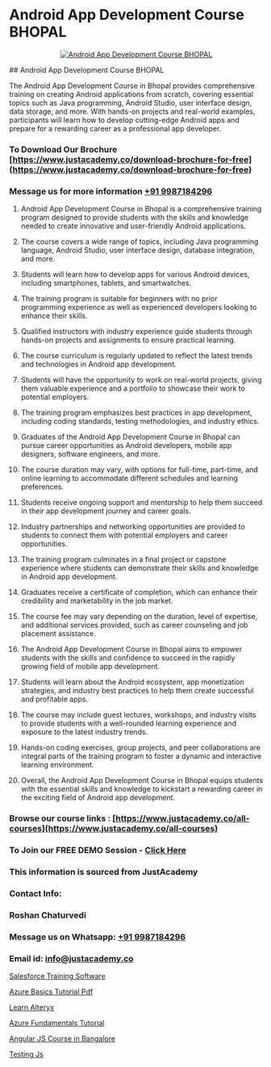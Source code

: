# Android App Development Course BHOPAL

<p align="center">
  <a href="https://justacademy.co/course-detail/android-app-development">
    <img src="https://justacademy.co/storage2/course_image/1676635923_course_image.webp" alt="Android App Development Course BHOPAL">
  </a>
</p>
## Android App Development Course BHOPAL

The Android App Development Course in Bhopal provides comprehensive training on creating Android applications from scratch, covering essential topics such as Java programming, Android Studio, user interface design, data storage, and more. With hands-on projects and real-world examples, participants will learn how to develop cutting-edge Android apps and prepare for a rewarding career as a professional app developer.
### To Download Our Brochure [https://www.justacademy.co/download-brochure-for-free](https://www.justacademy.co/download-brochure-for-free)
### Message us for more information [+91 9987184296](https://api.whatsapp.com/send?phone=919987184296)
1) Android App Development Course in Bhopal is a comprehensive training program designed to provide students with the skills and knowledge needed to create innovative and user-friendly Android applications.

2) The course covers a wide range of topics, including Java programming language, Android Studio, user interface design, database integration, and more.

3) Students will learn how to develop apps for various Android devices, including smartphones, tablets, and smartwatches.

4) The training program is suitable for beginners with no prior programming experience as well as experienced developers looking to enhance their skills.

5) Qualified instructors with industry experience guide students through hands-on projects and assignments to ensure practical learning.

6) The course curriculum is regularly updated to reflect the latest trends and technologies in Android app development.

7) Students will have the opportunity to work on real-world projects, giving them valuable experience and a portfolio to showcase their work to potential employers.

8) The training program emphasizes best practices in app development, including coding standards, testing methodologies, and industry ethics.

9) Graduates of the Android App Development Course in Bhopal can pursue career opportunities as Android developers, mobile app designers, software engineers, and more.

10) The course duration may vary, with options for full-time, part-time, and online learning to accommodate different schedules and learning preferences.

11) Students receive ongoing support and mentorship to help them succeed in their app development journey and career goals.

12) Industry partnerships and networking opportunities are provided to students to connect them with potential employers and career opportunities.

13) The training program culminates in a final project or capstone experience where students can demonstrate their skills and knowledge in Android app development.

14) Graduates receive a certificate of completion, which can enhance their credibility and marketability in the job market.

15) The course fee may vary depending on the duration, level of expertise, and additional services provided, such as career counseling and job placement assistance.

16) The Android App Development Course in Bhopal aims to empower students with the skills and confidence to succeed in the rapidly growing field of mobile app development.

17) Students will learn about the Android ecosystem, app monetization strategies, and industry best practices to help them create successful and profitable apps.

18) The course may include guest lectures, workshops, and industry visits to provide students with a well-rounded learning experience and exposure to the latest industry trends.

19) Hands-on coding exercises, group projects, and peer collaborations are integral parts of the training program to foster a dynamic and interactive learning environment.

20) Overall, the Android App Development Course in Bhopal equips students with the essential skills and knowledge to kickstart a rewarding career in the exciting field of Android app development.

### Browse our course links : [https://www.justacademy.co/all-courses](https://www.justacademy.co/all-courses) 
### To Join our FREE DEMO Session - [Click Here](https://www.justacademy.co/register-for-course-demo)


### This information is sourced from JustAcademy
### Contact Info:
### Roshan Chaturvedi
### Message us on Whatsapp: [+91 9987184296](https://api.whatsapp.com/send?phone=919987184296)
### Email id: [info@justacademy.co](mailto:info@justacademy.co)
                
[Salesforce Training Software](https://www.linkedin.com/pulse/salesforce-training-software-justacademy-beangaluru-1bdyc?trackingId=XA8NxwRMjZqWFyWIo6jIxw%3D%3D&lipi=urn%3Ali%3Apage%3Ad_flagship3_company_admin%3Bhb2UV31rSJSFfTYND6hNBw%3D%3D)

[Azure Basics Tutorial Pdf](https://www.linkedin.com/pulse/azure-basics-tutorial-pdf-justacademy-cupertino-lwtqe?trackingId=zESBmuzHqHdIt6TkS0ZW4g%3D%3D&lipi=urn%3Ali%3Apage%3Aorganization_admin_admin_feed_index%3B0f5088f0-e451-4206-ba9c-f99837906015)

[Learn Alteryx](https://medium.com/@namusn/learn-alteryx-649e26718485)

[Azure Fundamentals Tutorial](https://medium.com/@ranepooja/azure-fundamentals-tutorial-a3cceb4aca0a)

[Angular JS Course in Bangalore](https://justacademyin.github.io/justacademy/angular-js-course-in-bangalore)

[Testing Js](https://justacademyin.github.io/justacademy/testing-js)


